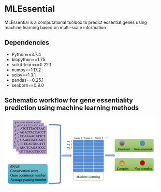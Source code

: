 # MLEssential
MLEssential is a computational toolbox to predict essential genes using machine learning based on multi-scale information

## Dependencies
* Python==3.7.4
* biopython==1.75
* scikit-learn==0.22.1
* numpy==1.17.2
* scipy==1.3.1
* pandas==0.25.1
* seaborn==0.9.0

## Schematic workflow for gene essentiality prediction using machine learning methods
![image](https://github.com/SysBioChalmers/MLEssential/blob/master/figure/workflow.png)
